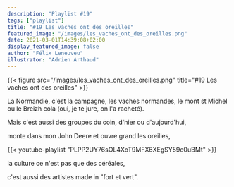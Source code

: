 ```yaml
---
description: "Playlist #19"
tags: ["playlist"]
title: "#19 Les vaches ont des oreilles"
featured_image: "/images/les_vaches_ont_des_oreilles.png"
date: 2021-03-01T14:39:08+02:00
display_featured_image: false
author: "Félix Leneuveu" 
illustrator: "Adrien Arthaud"
---
```


{{< figure src="/images/les_vaches_ont_des_oreilles.png" title="#19 Les vaches ont des oreilles" >}}

La Normandie, c'est la campagne, les vaches normandes, le mont st Michel ou le Breizh cola (oui, je te jure, on l'a racheté).

Mais c'est aussi des groupes du coin, d'hier ou d'aujourd'hui, 

monte dans mon John Deere et ouvre grand les oreilles, 

{{< youtube-playlist "PLPP2UY76sOL4XoT9MFX6XEgSY59e0uBMt" >}}

la culture ce n'est pas que des céréales, 

c'est aussi des artistes made in "fort et vert".
